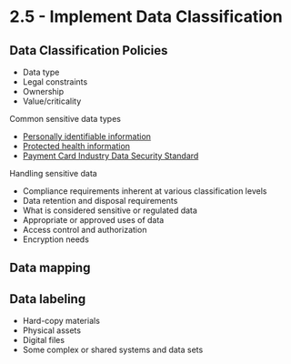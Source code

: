 # 2.5 - Implement Data Classification

## Data Classification Policies

- Data type
- Legal constraints
- Ownership
- Value/criticality

Common sensitive data types
- [Personally identifiable information](../../definitions/P.md#personally-identifiable-information-pii)
- [Protected health information](../../definitions/P.md#protected-health-information)
- [Payment Card Industry Data Security Standard](../../definitions/P.md#payment-card-industry-data-security-standard-pci-dss)

Handling sensitive data
- Compliance requirements inherent at various classification levels
- Data retention and disposal requirements
- What is considered sensitive or regulated data
- Appropriate or approved uses of data
- Access control and authorization
- Encryption needs

## Data mapping

## Data labeling

- Hard-copy materials
- Physical assets
- Digital files
- Some complex or shared systems and data sets
